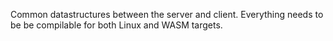 Common datastructures between the server and client.  Everything needs to be be
compilable for both Linux and WASM targets.

